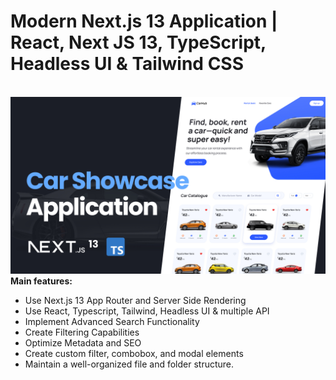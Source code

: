 <h1>Modern Next.js 13 Application | React, Next JS 13, TypeScript, Headless UI & Tailwind CSS</h1>
<br>
<img src="./public/showcase.jpg" alt="car show case">  
<br>
<b>Main features:</b>
<ul>
    <li>Use Next.js 13 App Router and Server Side Rendering</li>
    <li>Use React, Typescript, Tailwind, Headless UI & multiple API</li>
    <li>Implement Advanced Search Functionality</li>
    <li>Create Filtering Capabilities</li>
    <li>Optimize Metadata and SEO</li>
    <li>Create custom filter, combobox, and modal elements</li>
    <li>Maintain a well-organized file and folder structure.</li>
</ul>


 
